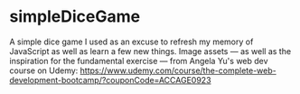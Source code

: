 # simpleDiceGame
A simple dice game I used as an excuse to refresh my memory of JavaScript as well as learn a few new things.  Image assets — as well as the inspiration for the fundamental exercise — from Angela Yu's web dev course on Udemy: https://www.udemy.com/course/the-complete-web-development-bootcamp/?couponCode=ACCAGE0923
